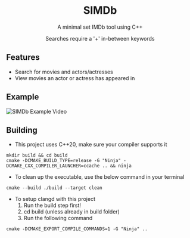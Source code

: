<h1 align="center">SIMDb</h1>
<p align="center">A minimal set IMDb tool using C++</p>
<p align="center">Searches require a '+' in-between keywords</p>

## Features
- Search for movies and actors/actresses
- View movies an actor or actress has appeared in

## Example

![SIMDb Example Video](./assets/SIMDb-Example.gif)

## Building
- This project uses C++20, make sure your compiler supports it
```shell
mkdir build && cd build
cmake -DCMAKE_BUILD_TYPE=release -G "Ninja" -DCMAKE_CXX_COMPILER_LAUNCHER=ccache .. && ninja
```

- To clean up the executable, use the below command in your terminal
```shell
cmake --build ./build --target clean
```

- To setup clangd with this project
	1. Run the build step first!
	2. cd build (unless already in build folder)
	3. Run the following command
```shell
cmake -DCMAKE_EXPORT_COMPILE_COMMANDS=1 -G "Ninja" ..
```